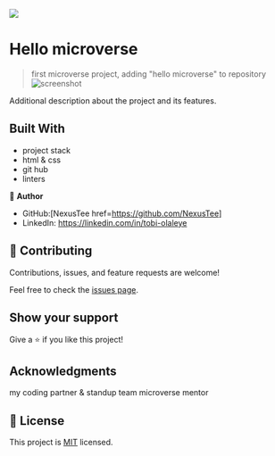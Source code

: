 ![](https://img.shields.io/badge/Microverse-blueviolet)

# Hello microverse

>first microverse project, adding "hello microverse" to repository
![screenshot](./app_screenshot.png)

Additional description about the project and its features.

## Built With

- project stack
- html & css
- git hub 
- linters






👤 **Author**
- GitHub:[NexusTee href=https://github.com/NexusTee]
- LinkedIn: https://linkedin.com/in/tobi-olaleye



## 🤝 Contributing

Contributions, issues, and feature requests are welcome!

Feel free to check the [issues page](../../issues/).

## Show your support

Give a ⭐️ if you like this project!

## Acknowledgments

my coding partner & standup team
microverse
mentor

## 📝 License

This project is [MIT](./MIT.md) licensed.

